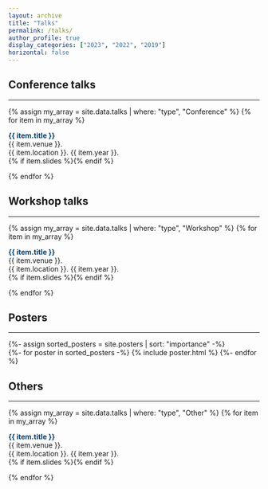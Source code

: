```yaml
---
layout: archive
title: "Talks"
permalink: /talks/
author_profile: true
display_categories: ["2023", "2022", "2019"]
horizontal: false
---
```


## Conference talks
<hr/>

{% assign my_array = site.data.talks | where: "type", "Conference" %}
{% for item in my_array %}
<div class="talk">
<p>
    <span style="color:#063c72"><strong>{{ item.title }}</strong><br></span>
    {{ item.venue }}.<br>
    {{ item.location }}. {{ item.year }}.<br>
    {% if item.slides %}<a href="{{ item.slides }}"><i class="fas fa-fw fa-tv zoom"></i></a>{% endif %}
</p>
</div>
{% endfor %}


## Workshop talks
<hr/>

{% assign my_array = site.data.talks | where: "type", "Workshop" %}
{% for item in my_array %}
<div class="talk">
<p>
    <span style="color:#063c72"><strong>{{ item.title }}</strong><br></span>
    {{ item.venue }}.<br>
    {{ item.location }}. {{ item.year }}.<br>
    {% if item.slides %}<a href="{{ item.slides }}"><i class="fas fa-fw fa-tv zoom"></i></a>{% endif %}
</p>
</div>
{% endfor %}


## Posters
<hr/>

<div class="post">
    <article>
        <div class="posters">
            <!-- Display posters without categories -->
            {%- assign sorted_posters = site.posters | sort: "importance" -%}
            <!-- Generate cards for each poster -->
            <div class="grid">
                {%- for poster in sorted_posters -%}
                {% include poster.html %}
                {%- endfor %}
            </div>
        </div>
    </article>
</div>

## Others
<hr/>

{% assign my_array = site.data.talks | where: "type", "Other" %}
{% for item in my_array %}
<div class="talk">
<p>
    <span style="color:#063c72"><strong>{{ item.title }}</strong><br></span>
    {{ item.venue }}.<br>
    {{ item.location }}. {{ item.year }}.<br>
    {% if item.slides %}<a href="{{ item.slides }}"><i class="fas fa-fw fa-tv zoom"></i></a>{% endif %}
    </p>
</div>
{% endfor %}
